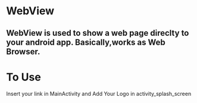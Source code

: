 # WebView
## WebView is used to show a web page direclty to your android app. Basically,works as Web Browser.
# To Use
Insert your link in MainActivity and Add Your Logo in activity_splash_screen 
